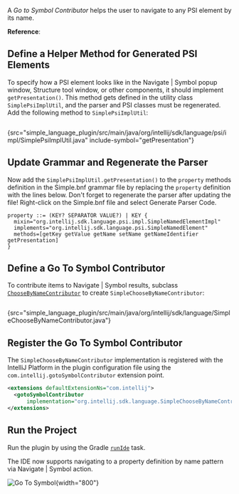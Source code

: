 [//]: # (title: 13. Go To Symbol Contributor)

<!-- Copyright 2000-2022 JetBrains s.r.o. and other contributors. Use of this source code is governed by the Apache 2.0 license that can be found in the LICENSE file. -->

<include src="language_and_filetype.md" include-id="custom_language_tutorial_header"></include>

A _Go to Symbol Contributor_ helps the user to navigate to any PSI element by its name.

**Reference**: [](go_to_class_and_go_to_symbol.md)

## Define a Helper Method for Generated PSI Elements

To specify how a PSI element looks like in the <menupath>Navigate | Symbol</menupath> popup window, <control>Structure</control> tool window, or other components, it should implement `getPresentation()`.
This method gets defined in the utility class `SimplePsiImplUtil`, and the parser and PSI classes must be regenerated.
Add the following method to `SimplePsiImplUtil`:

```java
```
{src="simple_language_plugin/src/main/java/org/intellij/sdk/language/psi/impl/SimplePsiImplUtil.java" include-symbol="getPresentation"}

## Update Grammar and Regenerate the Parser

Now add the `SimplePsiImplUtil.getPresentation()` to the `property` methods definition in the <path>Simple.bnf</path> grammar file by replacing the `property` definition with the lines below.
Don't forget to regenerate the parser after updating the file!
Right-click on the <path>Simple.bnf</path> file and select <control>Generate Parser Code</control>.

```bnf
property ::= (KEY? SEPARATOR VALUE?) | KEY {
  mixin="org.intellij.sdk.language.psi.impl.SimpleNamedElementImpl"
  implements="org.intellij.sdk.language.psi.SimpleNamedElement"
  methods=[getKey getValue getName setName getNameIdentifier getPresentation]
}
```

## Define a Go To Symbol Contributor

To contribute items to <menupath>Navigate | Symbol</menupath> results, subclass [`ChooseByNameContributor`](%gh-ic%/platform/lang-api/src/com/intellij/navigation/ChooseByNameContributor.java) to create `SimpleChooseByNameContributor`:

```java
```
{src="simple_language_plugin/src/main/java/org/intellij/sdk/language/SimpleChooseByNameContributor.java"}

## Register the Go To Symbol Contributor

The `SimpleChooseByNameContributor` implementation is registered with the IntelliJ Platform in the plugin configuration file using the `com.intellij.gotoSymbolContributor` extension point.

```xml
<extensions defaultExtensionNs="com.intellij">
  <gotoSymbolContributor
      implementation="org.intellij.sdk.language.SimpleChooseByNameContributor"/>
</extensions>
```

## Run the Project

Run the plugin by using the Gradle [`runIde`](gradle_prerequisites.md#running-a-simple-gradle-based-intellij-platform-plugin) task.

The IDE now supports navigating to a property definition by name pattern via <menupath>Navigate | Symbol</menupath> action.

![Go To Symbol](go_to_symbol.png){width="800"}
